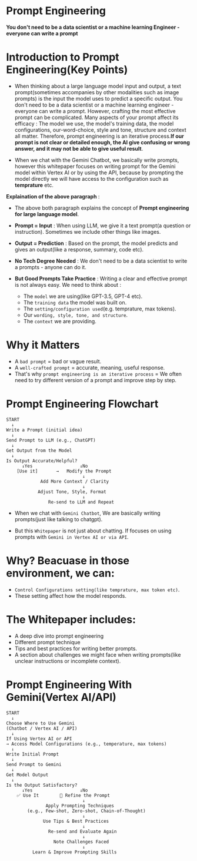 # Prompt Engineering

**You don't need to be a data scientist or a machine learning Engineer - everyone can write a prompt**

# Introduction to Prompt Engineering(Key Points)

- When thinking about a large language model input and output, a text prompt(sometimes accompanies by other modalities such as image prompts) is the input the model uses to predict a specific output. You don't need to be a data scientist or a machine learning engineer - everyone can write a prompt. However, crafting the most effective prompt can be complicated. Many aspects of your prompt affect its efficacy : The model we use, the model's training data, the model configurations, our-word-choice, style and tone, structure and context all matter. Therefore, prompt engineering is an iterative process.**If our prompt is not clear or detailed enough, the AI give confusing or wrong answer, and it may not be able to give useful result**.


- When we chat with the Gemini Chatbot, we basically write prompts, however this whitepaper focuses on writing prompt for the Gemini model within Vertex AI or by using the API, because by prompting the model directly we will have access to the configuration such as **temprature** etc.

**Explaination of the above paragraph** : 

- The above both paragraph explains the concept of **Prompt engineering for large language model**.

- **Prompt = Input** :  When using LLM, we give it a text prompt(a question or instruction). Sometimes we include other things like images.

- **Output = Prediction** : Based on the prompt, the model predicts and gives an output(like a response, summary, code etc).

- **No Tech Degree Needed** :  We don't need to be a data scientist to write a prompts - anyone can do it.

- **But Good Prompts Take Practice** : Writing a clear and effective prompt is not always easy. We need to think about :

    - The `model` we are using(like GPT-3.5, GPT-4 etc).
    - The `training data` the model was built on.
    - The `setting/configuration used`(e.g. temprature, max tokens).
    - Our `wording, style, tone, and structure`.
    - The `context` we are providing.

# Why it Matters

- A `bad prompt` = bad or vague result.
- A `well-crafted prompt` = accurate, meaning, useful response.
- That's why `prompt engineering is an iterative process` = We often need to try different version of a prompt and improve step by step.


# Prompt Engineering Flowchart

```
START  
  ↓  
Write a Prompt (initial idea)  
  ↓  
Send Prompt to LLM (e.g., ChatGPT)  
  ↓  
Get Output from the Model  
  ↓  
Is Output Accurate/Helpful?  
      ↓Yes                  ↓No  
    [Use it]       →   Modify the Prompt  
                             ↓  
             Add More Context / Clarity  
                             ↓  
            Adjust Tone, Style, Format  
                             ↓  
                Re-send to LLM and Repeat  
```

- When we chat with `Gemini Chatbot`, We are basically writing prompts(just like talking to chatgpt).

- But this `Whitepaper` is not just about chatting. If focuses on using prompts with `Gemini in Vertex AI or via API`.

# Why? Beacuase in those environment, we can:

- `Control Configurations setting(like temprature, max token etc)`.
- These setting affect how the model responds.

# The Whitepaper includes:

- A deep dive into prompt engineering
- Different prompt technique
- Tips and best practices for writing better prompts.
- A section about challenges we might face when writing prompts(like unclear instructions or incomplete context).


# Prompt Engineering With Gemini(Vertex AI/API)

```
START  
  ↓  
Choose Where to Use Gemini  
(Chatbot / Vertex AI / API)  
  ↓  
If Using Vertex AI or API  
→ Access Model Configurations (e.g., temperature, max tokens)  
  ↓  
Write Initial Prompt  
  ↓  
Send Prompt to Gemini  
  ↓  
Get Model Output  
  ↓  
Is the Output Satisfactory?  
      ↓Yes                  ↓No  
    ✅ Use It        🔧 Refine the Prompt  
                             ↓  
               Apply Prompting Techniques  
        (e.g., Few-shot, Zero-shot, Chain-of-Thought)  
                             ↓  
              Use Tips & Best Practices  
                             ↓  
                Re-send and Evaluate Again  
                             ↓  
                  Note Challenges Faced  
                             ↓  
          Learn & Improve Prompting Skills  

```
